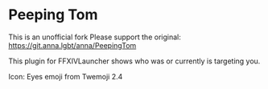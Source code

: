 # Peeping Tom

This is an unofficial fork
Please support the original:
https://git.anna.lgbt/anna/PeepingTom

This plugin for FFXIVLauncher shows who was or currently is targeting you.

Icon: Eyes emoji from Twemoji 2.4
